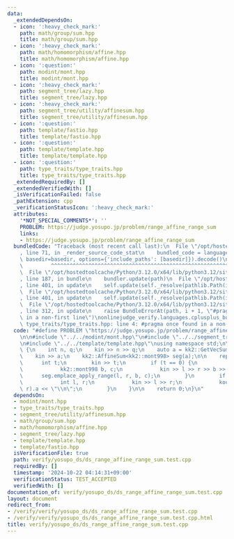 ```yaml
---
data:
  _extendedDependsOn:
  - icon: ':heavy_check_mark:'
    path: math/group/sum.hpp
    title: math/group/sum.hpp
  - icon: ':heavy_check_mark:'
    path: math/homomorphism/affine.hpp
    title: math/homomorphism/affine.hpp
  - icon: ':question:'
    path: modint/mont.hpp
    title: modint/mont.hpp
  - icon: ':heavy_check_mark:'
    path: segment_tree/lazy.hpp
    title: segment_tree/lazy.hpp
  - icon: ':heavy_check_mark:'
    path: segment_tree/utility/affinesum.hpp
    title: segment_tree/utility/affinesum.hpp
  - icon: ':question:'
    path: template/fastio.hpp
    title: template/fastio.hpp
  - icon: ':question:'
    path: template/template.hpp
    title: template/template.hpp
  - icon: ':question:'
    path: type_traits/type_traits.hpp
    title: type_traits/type_traits.hpp
  _extendedRequiredBy: []
  _extendedVerifiedWith: []
  _isVerificationFailed: false
  _pathExtension: cpp
  _verificationStatusIcon: ':heavy_check_mark:'
  attributes:
    '*NOT_SPECIAL_COMMENTS*': ''
    PROBLEM: https://judge.yosupo.jp/problem/range_affine_range_sum
    links:
    - https://judge.yosupo.jp/problem/range_affine_range_sum
  bundledCode: "Traceback (most recent call last):\n  File \"/opt/hostedtoolcache/Python/3.12.0/x64/lib/python3.12/site-packages/onlinejudge_verify/documentation/build.py\"\
    , line 71, in _render_source_code_stat\n    bundled_code = language.bundle(stat.path,\
    \ basedir=basedir, options={'include_paths': [basedir]}).decode()\n          \
    \         ^^^^^^^^^^^^^^^^^^^^^^^^^^^^^^^^^^^^^^^^^^^^^^^^^^^^^^^^^^^^^^^^^^^^^^^^^^^^^^^^^\n\
    \  File \"/opt/hostedtoolcache/Python/3.12.0/x64/lib/python3.12/site-packages/onlinejudge_verify/languages/cplusplus.py\"\
    , line 187, in bundle\n    bundler.update(path)\n  File \"/opt/hostedtoolcache/Python/3.12.0/x64/lib/python3.12/site-packages/onlinejudge_verify/languages/cplusplus_bundle.py\"\
    , line 401, in update\n    self.update(self._resolve(pathlib.Path(included), included_from=path))\n\
    \  File \"/opt/hostedtoolcache/Python/3.12.0/x64/lib/python3.12/site-packages/onlinejudge_verify/languages/cplusplus_bundle.py\"\
    , line 401, in update\n    self.update(self._resolve(pathlib.Path(included), included_from=path))\n\
    \  File \"/opt/hostedtoolcache/Python/3.12.0/x64/lib/python3.12/site-packages/onlinejudge_verify/languages/cplusplus_bundle.py\"\
    , line 312, in update\n    raise BundleErrorAt(path, i + 1, \"#pragma once found\
    \ in a non-first line\")\nonlinejudge_verify.languages.cplusplus_bundle.BundleErrorAt:\
    \ type_traits/type_traits.hpp: line 4: #pragma once found in a non-first line\n"
  code: "#define PROBLEM \"https://judge.yosupo.jp/problem/range_affine_range_sum\"\
    \n\n#include \"../../modint/mont.hpp\"\n#include \"../../segment_tree/utility/affinesum.hpp\"\
    \n#include \"../../template/template.hpp\"\nusing namespace std;\n\nint main()\
    \ {\n    int n, q;\n    kin >> n >> q;\n    auto a = kk2::GetVecSum<kk2::mont998>(n);\n\
    \    kin >> a;\n    kk2::AffineSum<kk2::mont998> seg(a);\n\n    rep (q) {\n  \
    \      int t;\n        kin >> t;\n        if (t == 0) {\n            int l, r;\n\
    \            kk2::mont998 b, c;\n            kin >> l >> r >> b >> c;\n      \
    \      seg.emplace_apply_range(l, r, b, c);\n        }\n        if (t == 1) {\n\
    \            int l, r;\n            kin >> l >> r;\n            kout << seg.prod(l,\
    \ r).a << \"\\n\";\n        }\n    }\n\n    return 0;\n}\n"
  dependsOn:
  - modint/mont.hpp
  - type_traits/type_traits.hpp
  - segment_tree/utility/affinesum.hpp
  - math/group/sum.hpp
  - math/homomorphism/affine.hpp
  - segment_tree/lazy.hpp
  - template/template.hpp
  - template/fastio.hpp
  isVerificationFile: true
  path: verify/yosupo_ds/ds_range_affine_range_sum.test.cpp
  requiredBy: []
  timestamp: '2024-10-22 04:14:31+09:00'
  verificationStatus: TEST_ACCEPTED
  verifiedWith: []
documentation_of: verify/yosupo_ds/ds_range_affine_range_sum.test.cpp
layout: document
redirect_from:
- /verify/verify/yosupo_ds/ds_range_affine_range_sum.test.cpp
- /verify/verify/yosupo_ds/ds_range_affine_range_sum.test.cpp.html
title: verify/yosupo_ds/ds_range_affine_range_sum.test.cpp
---
```

